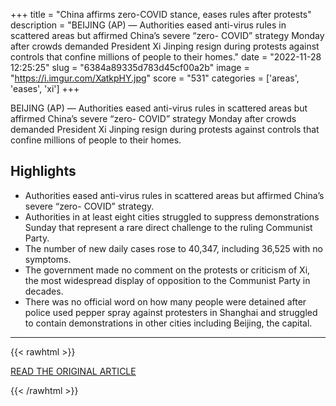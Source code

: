+++
title = "China affirms zero-COVID stance, eases rules after protests"
description = "BEIJING (AP) — Authorities eased anti-virus rules in scattered areas but affirmed China’s severe “zero- COVID” strategy Monday after crowds demanded President Xi Jinping resign during protests against controls that confine millions of people to their homes."
date = "2022-11-28 12:25:25"
slug = "6384a89335d783d45cf00a2b"
image = "https://i.imgur.com/XatkpHY.jpg"
score = "531"
categories = ['areas', 'eases', 'xi']
+++

BEIJING (AP) — Authorities eased anti-virus rules in scattered areas but affirmed China’s severe “zero- COVID” strategy Monday after crowds demanded President Xi Jinping resign during protests against controls that confine millions of people to their homes.

## Highlights

- Authorities eased anti-virus rules in scattered areas but affirmed China’s severe “zero- COVID” strategy.
- Authorities in at least eight cities struggled to suppress demonstrations Sunday that represent a rare direct challenge to the ruling Communist Party.
- The number of new daily cases rose to 40,347, including 36,525 with no symptoms.
- The government made no comment on the protests or criticism of Xi, the most widespread display of opposition to the Communist Party in decades.
- There was no official word on how many people were detained after police used pepper spray against protesters in Shanghai and struggled to contain demonstrations in other cities including Beijing, the capital.

---

{{< rawhtml >}}
  <p class="article-category">
    <a target="_blank" href="https://apnews.com/article/health-china-beijing-xi-jinping-shanghai-8d0cbd9eb026f46b24316c573df2e3a2">READ THE ORIGINAL ARTICLE</a>
  </p>
{{< /rawhtml >}}
